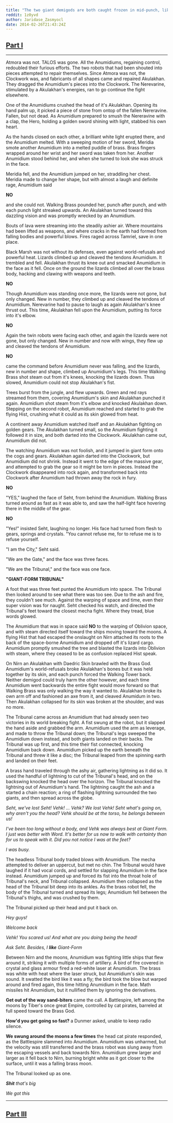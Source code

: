 ```yaml
---
title: "The two giant demigods are both caught frozen in mid-punch, like kaiju-killers about to pound each other into hell. Part II"
reddit: 1z0yvd
author: Jaridase_Zasmyocl
date: 2014-02-26T21:43:24Z
---
```


[Part I](http://www.reddit.com/r/teslore/comments/1yume0/the_two_giant_demigods_are_both_caught_frozen_in/)
---

---
Atmora was not. TALOS was gone. All the Anumidiums, regaining control, redoubled their furious efforts. The two robots that had been shouted into pieces attempted to repair themselves. Since Atmora was not, the Clockwork was, and fabricants of all shapes came and repaired Akulakhan. They dragged the Anumidium's pieces into the Clockwork. The Nerevarine, stimulated by a Akulakhan's energies, ran to go continue the fight elsewhere. 

One of the Anumidiums crushed the head of it's Akulakhan. Opening its hand palm up, it picked a piece of stone from ontop of the fallen Nereravine. Fallen, but not dead. As Anumidium prepared to smush the Nereravine with a clap, the Hero, holding a golden sword shining with light, stabbed his own heart. 

As the hands closed on each other, a brilliant white light erupted there, and the Anumidium melted. With a sweeping motion of her sword, Meridia smote another Anumidium into a melted puddle of brass. Brass fingers wrapped around her wrist and her sword was taken from her. Another Anumidium stood behind her, and when she turned to look she was struck in the face.

Meridia fell, and the Anumidium jumped on her, straddling her chest. Meridia made to change her shape, but with almost a laugh and definite rage, Anumidium said

**NO** 

and she could not. Walking Brass pounded her, punch after punch, and with each punch light streaked upwards. An Akulakhan turned toward this dazzling vision and was promptly wrecked by an Anumidium. 

Bouts of lava were streaming into the steadily ashier air. Where mountains had been lifted as weapons, and where cracks in the earth had formed from falling bodies and powerful blows. Fires raged across Tamriel, save in one place. 

Black Marsh was not without its defenses, even against world-refusals and powerful heat. Lizards climbed up and cleaved the tendons Anumidium. It trembled and fell. Akulakhan thrust its knee out and smacked Anumidium in the face as it fell. Once on the ground the lizards climbed all over the brass body, hacking and clawing with weapons and teeth.

**NO**

Though Anumidium was standing once more, the lizards were not gone, but only changed. New in number, they climbed up and cleaved the tendons of Anumidium. Nerevarine had to pause to laugh as again Akulakhan's knee thrust out. This time, Akulakhan fell upon the Anumidium, putting its force into it's elbow.

**NO**

Again the twin robots were facing each other, and again the lizards were not gone, but only changed. New in number and now with wings, they flew up and cleaved the tendons of Anumidium. 

**NO**

came the command before Anumidium never was falling, and the lizards, new in number and shape, climbed up Anumidium's legs. This time Walking Brass shot steam out from it's knees, knocking the lizards down. Thus slowed, Anumidium could not stop Akulakhan's fist. 

Trees burst from the jungle, and flew upwards. Green and red rays streamed from them, covering Anumidium's skin and Akulakhan punched it again. Anumidium shot steam from it's elbow and knocked Akulakhan down. Stepping on the second robot, Anumidium reached and started to grab the flying Hist, crushing what it could as its skin glowed from heat.

A continent away Anumidium watched itself and an Akulakhan fighting on golden gears. The Akulakhan turned small, so the Anumidium fighting it followed it in size, and both darted into the Clockwork. Akulakhan came out, Anumidium did not. 

The watching Anumidium was not foolish, and it jumped in giant form onto the cogs and gears. Akulakhan again darted into the Clockwork, but Anumidium did not shrink. Instead it went to the edge of the massive gear, and attempted to grab the gear so it might be torn in pieces. Instead the Clockwork disappeared into rock again, and transformed back into Clockwork after Anumidium had thrown away the rock in fury.

**NO**

"YES," laughed the face of Seht, from behind the Anumidium. Walking Brass turned around as fast as it was able to, and saw the half-light face hovering there in the middle of the gear.

**NO**

"Yes!" insisted Seht, laughing no longer. His face had turned from flesh to gears, springs and crystals. "You cannot refuse me, for to refuse me is to refuse yourself.

"I am the City," Seht said.

"We are the Gate," and the face was three faces.

"We are the Tribunal," and the face was one face.

**"GIANT-FORM TRIBUNAL"** 

A foot that was three feet punted the Anumidium into space. The Tribunal then looked around to see what there was too see. Due to the ash and fire, they couldn't see much. Against the warping of space and time, even their super vision was for naught. Seht checked his watch, and directed the Tribunal's feet toward the closest mecha fight. Where they tread, blue words glowed.

The Anumidium that was in space said **NO** to the warping of Oblivion space, and with steam directed itself toward the ships moving toward the moons. A flying Hist that had escaped the onslaught on Nirn attached its roots to the back of the space-borne Anumidium and dropped off it's lizard cargo. Anumidium promptly smushed the tree and blasted the lizards into Oblivion with steam, where they ceased to be as confusion replaced Hist speak.

On Nirn an Akulakhan with Daedric Skin brawled with the Brass God. Anumidium's world-refusals broke Akulakhan's bones but it was held together by its skin, and each punch forced the Walking Tower back. Neither demigod could truly harm the other however, and each time Anumidium went backwards the entire fight would move forward so that Walking Brass was only walking the way it wanted to. Akulakhan broke its own arm off and fashioned an axe from it, and cleaved Anumidum in two. Then Akulakhan collapsed for its skin was broken at the shoulder, and was no more.

The Tribunal came across an Anumidium that had already seen two victories in its world breaking fight. A fist swung at the robot, but it slapped the hand aside and grabbed the arm. Anumidium used the arm as leverage, and made to throw the Tribunal down; the Tribunal's legs sweeped the Anumidium down instead, and both giants landed on their backs. The Tribunal was up first, and this time their fist connected, knocking Anumidium back down. Anumidium picked up the earth beneath the Tribunal and threw it like a disc; the Tribunal leaped from the spinning earth and landed on their feet.

A brass hand traveled through the ashy air, gathering lightning as it did so. It used the handful of lightning to cut of the Tribunal's head, and on the backswing knocked the head over the horizon. The Tribunal knocked the lightning out of Anumidium's hand. The lightning caught the ash and a started a chain reaction; a ring of flashing lightning surrounded the two giants, and then spread across the globe.

*Seht, we've lost Seht! Vehk! ... Vehk? We lost Vehk! Seht what's going on, why aren't you the head? Vehk should be at the torso, he belongs between us!*

*I've been too long without a body, and Vehk was always best at Giant Form. I just was better with Word. It's better for us now to walk with certainty than for us to speak with it. Did you not notice I was at the feet?*

*I was busy.*

The headless Tribunal body traded blows with Anumidium. The mecha attempted to deliver an uppercut, but met no chin. The Tribunal would have laughed if it had vocal cords, and settled for slapping Anumidium in the face instead. Anumidium jumped up and forced its fist into the throat hole of Tribunal's neck, and Tribunal collapsed. Anumidium then collapsed as the head of the Tribunal bit deep into its ankles. As the brass robot fell, the body of the Tribunal turned and spread its legs; Anumidium fell between the Tribunal's thighs, and was crushed by them.

The Tribunal picked up their head and put it back on.

*Hey guys!*

*Welcome back*

*Vehk! You scared us! And what are you doing being the head!*

*Ask Seht. Besides, I*
***like***
*Giant-Form*

Between Nirn and the moons, Anumidium was fighting little ships that flew around it, striking it with multiple forms of artillery. A bird of fire covered in crystal and glass armour fired a red-white laser at Anumidium. The brass was white with heat where the laser struck, but Anumidium's skin was sound. It swatted the bird like it was a fly; the bird took the blow but warped around and fired again, this time hitting Anumidium in the face. Math missiles hit Anumidium, but it nullified them by ignoring the derivatives. 

**Get out of the way sand-biters** came the call. A Battlespire, left among the moons by Tiber's once great Empire, controlled by cat pirates, barreled at full speed toward the Brass God. 

**How'd you get going so fast?** a Dunmer asked, unable to keep radio silence. 

**We swung around the moons a few times** the head cat pirate responded, as the Battlespire slammed into Anumidium. Anumidium was unharmed, but the velocity was still transferred and the brass robot was slung away from the escaping vessels and back towards Nirn. Anumidium grew larger and larger as it fell back to Nirn, burning bright white as it got closer to the surface, until it was a falling brass moon.

The Tribunal looked up as one.

***Shit***
*that's big*

*We got this*

---
[Part III](http://www.reddit.com/r/teslore/comments/1zd6cy/the_two_giant_demigods_are_both_caught_frozen_in/)
---
